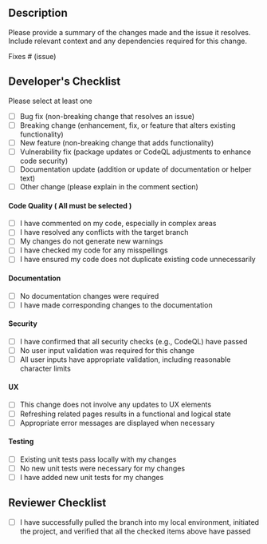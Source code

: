 ## Description

Please provide a summary of the changes made and the issue it resolves. Include relevant context and any dependencies required for this change.

Fixes # (issue)

## Developer's Checklist

Please select at least one

- [ ] Bug fix (non-breaking change that resolves an issue)
- [ ] Breaking change (enhancement, fix, or feature that alters existing functionality)
- [ ] New feature (non-breaking change that adds functionality)
- [ ] Vulnerability fix (package updates or CodeQL adjustments to enhance code security)
- [ ] Documentation update (addition or update of documentation or helper text)
- [ ] Other change (please explain in the comment section)

#### Code Quality ( All must be selected )

- [ ] I have commented on my code, especially in complex areas
- [ ] I have resolved any conflicts with the target branch
- [ ] My changes do not generate new warnings
- [ ] I have checked my code for any misspellings
- [ ] I have ensured my code does not duplicate existing code unnecessarily

#### Documentation

- [ ] No documentation changes were required
- [ ] I have made corresponding changes to the documentation

#### Security

- [ ] I have confirmed that all security checks (e.g., CodeQL) have passed
- [ ] No user input validation was required for this change
- [ ] All user inputs have appropriate validation, including reasonable character limits

#### UX

- [ ] This change does not involve any updates to UX elements
- [ ] Refreshing related pages results in a functional and logical state
- [ ] Appropriate error messages are displayed when necessary

#### Testing

- [ ] Existing unit tests pass locally with my changes
- [ ] No new unit tests were necessary for my changes
- [ ] I have added new unit tests for my changes

## Reviewer Checklist

- [ ] I have successfully pulled the branch into my local environment, initiated the project, and verified that all the checked items above have passed
